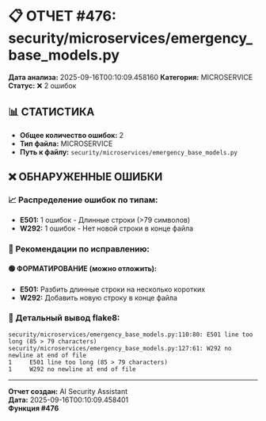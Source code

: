# 📋 ОТЧЕТ #476: security/microservices/emergency_base_models.py

**Дата анализа:** 2025-09-16T00:10:09.458160
**Категория:** MICROSERVICE
**Статус:** ❌ 2 ошибок

## 📊 СТАТИСТИКА

- **Общее количество ошибок:** 2
- **Тип файла:** MICROSERVICE
- **Путь к файлу:** `security/microservices/emergency_base_models.py`

## ❌ ОБНАРУЖЕННЫЕ ОШИБКИ

### 📈 Распределение ошибок по типам:

- **E501:** 1 ошибок - Длинные строки (>79 символов)
- **W292:** 1 ошибок - Нет новой строки в конце файла

### 🎯 Рекомендации по исправлению:

#### 🟢 ФОРМАТИРОВАНИЕ (можно отложить):
- **E501:** Разбить длинные строки на несколько коротких
- **W292:** Добавить новую строку в конце файла

### 📝 Детальный вывод flake8:

```
security/microservices/emergency_base_models.py:110:80: E501 line too long (85 > 79 characters)
security/microservices/emergency_base_models.py:127:61: W292 no newline at end of file
1     E501 line too long (85 > 79 characters)
1     W292 no newline at end of file

```

---
**Отчет создан:** AI Security Assistant  
**Дата:** 2025-09-16T00:10:09.458401  
**Функция #476**
